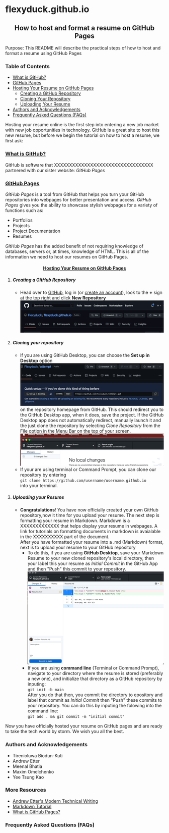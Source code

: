 # flexyduck.github.io

## <center> How to host and format a resume on GitHub Pages </center>

Purpose: This README will describe the practical steps of how to host and format a resume using GitHub Pages

### Table of Contents
* [What is GitHub?](#what-is-github)
* [GitHub Pages](#github-pages)
* [Hosting Your Resume on GitHub Pages](#hosting-your-resume-on-github-pages)
    - [Creating a GitHub Repository](#creating-a-github-repository)
    - [Cloning Your Repository](#cloning-your-repository)
    - [Uploading Your Resume](#uploading-your-resume)
* [Authors and Acknowledgements](#authors-and-acknowledgements)
* [Frequently Asked Questions (FAQs)](#frequently-asked-questions-faqs)

Hosting your resume online is the first step into entering a new job market with new job opportunities in technology. GitHub is a great site to host this new resume, but before we begin the tutorial on how to host a resume, we first ask:

### <ins> **What is GitHub?** </ins>

GitHub is software that XXXXXXXXXXXXXXXXXXXXXXXXXXXXXXXXX partnered with our sister website: *GitHub Pages*

### <ins> **GitHub Pages** </ins>
*GitHub Pages* is a tool from GitHub that helps you turn your GitHub repositories into webpages for better presentation and access. *GitHub Pages* gives you the ability to showcase stylish webpages for a variety of functions such as:
* Portfolios
* Projects
* Project Documentation
* Resumes

*GitHub Pages* has the added benefit of not requiring knowledge of databases, servers or, at times, knowledge of HTML. This is all of the information we need to host our resumes on GitHub Pages.


 #### <center> <ins> Hosting Your Resume on GitHub Pages </ins> </center>

1. ##### **Creating a GitHub Repository**
    - Head over to [GitHub](https://github.com/), log in (or [create an account](https://github.com/signup?ref_cta=Sign+up&ref_loc=header+logged+out&ref_page=%2F&source=header-home)), look to the **+** sign at the top right and click **New Repository** ![]( https://github.com/Flexyduck/flexyduck.github.io/blob/main/Gifs/new_repository.gif)

2. ##### **Cloning your repository**
    - If you are using GitHub Desktop, you can choose the **Set up in Desktop** option ![]( https://github.com/Flexyduck/flexyduck.github.io/blob/main/Gifs/setupindesktop.png ) on the repository homepage from GitHub. This should redirect you to the GitHub Desktop app, when it does, save the project. If the GitHub Desktop app does not automatically redirect, manually launch it and the just clone the repository by selecting *Clone Repository* from the File option in the Menu Bar on the top of your screen. 
    <br> ![]( https://github.com/Flexyduck/flexyduck.github.io/blob/main/Gifs/clone%20repository.gif) 
    - If your are using terminal or Command Prompt, you can clone our repository by entering <br>`git clone https://github.com/username/username.github.io` <br> into your terminal.

3. ##### **Uploading your Resume**
    - **Congratulations**! You have now officially created your own GitHub repository,now it time for you upload your resume. The next step is formatting your resume in Markdown. Markdown is a XXXXXXXXXXXXX that helps display your resume in webpages. A link for tutorials on formatting documents in markdown is avaialable in the XXXXXXXXXX part of the document. 
    <br> After you have formatted your resume into a .md (Markdown) format, next is to upload your resume to your GitHub repository
        - To do this, if you are using **GitHub Desktop**, save your Markdown Resume to your new cloned repository's local directory, then your label this your resume as *Initial Commit* in the GitHub App and then "Push" this commit to your repository. ![]( https://github.com/Flexyduck/flexyduck.github.io/blob/main/Gifs/initialcommit.gif )
        - If you are using **command line** (Terminal or Command Prompt), navigate to your directory where the resume is stored (preferably a new one), and initialize that directory as a GitHub repository by inputing:
        <br> `git init -b main` 
        <br> After you do that then, you commit the directory to epository and label that commit as *Initial Commit* then "Push" these commits to your repository. You can do this by inputing the folowing into the command line: 
         <br> `git add . && git commit -m "initial commit"`

Now you have officially hosted your resume on GitHub pages and are ready to take the tech world by storm. We wish you all the best.

### Authors and Acknowledgements
* Tirenioluwa Biodun-Kuti
* Andrew Etter
* Meenal Bhatia 
* Maxim Omelchenko 
* Yee Tsung Kao 

### More Resources
* [Andrew Etter's Modern Technical Writing](https://www.amazon.ca/Modern-Technical-Writing-Introduction-Documentation-ebook/dp/B01A2QL9SS)
* [Markdown Tutorial]( https://www.markdowntutorial.com)
* [What is GitHub Pages?](https://youtu.be/2MsN8gpT6jY)

### Frequently Asked Questions (FAQs)